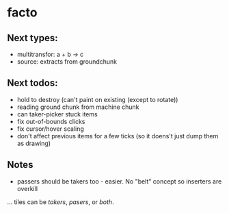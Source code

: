 # facto

## Next types:

* multitransfor: a + b -> c
* source: extracts from groundchunk

## Next todos:

* hold to destroy (can't paint on existing (except to rotate))
* reading ground chunk from machine chunk
* can taker-picker stuck items
* fix out-of-bounds clicks
* fix cursor/hover scaling
* don't affect previous items for a few ticks (so it doens't just dump them as drawing)

## Notes

* passers should be takers too - easier. No "belt" concept so inserters are overkill

...
tiles can be *takers*, *pasers*, or *both*.
